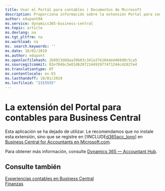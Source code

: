 ```yaml
---
title: Usar el Portal para contables | Documentos de Microsoft
description: Proporciona información sobre la extensión Portal para contables.
author: edupont04
ms.service: dynamics365-business-central
ms.topic: article
ms.devlang: na
ms.tgt_pltfrm: na
ms.workload: na
ms. search.keywords: ''
ms.date: 10/01/2019
ms.author: edupont
ms.openlocfilehash: 2b8913dddaa39b03c341a37e104de4469d0c5ca5
ms.sourcegitcommit: 02e704bc3e01d62072144919774f1244c42827e4
ms.translationtype: HT
ms.contentlocale: es-ES
ms.lasthandoff: 10/01/2019
ms.locfileid: "2315555"
---
```

# <a name="the-accountant-portal-for-business-central-extension"></a>La extensión del Portal para contables para Business Central
Esta aplicación se ha dejado de utilizar. Le recomendamos que no instale esta extensión, sino que se registre en [!INCLUDE[d365acc_long](includes/d365acc_long_md.md)] en [Business Central for Accountants en Microsoft.com](https://www.microsoft.com/en-us/dynamics365/financial-insights-for-accountants).

Para obtener más información, consulte [Dynamics 365 — Accountant Hub](/dynamics365/accountants/index).  

## <a name="see-also"></a>Consulte también
[Experiencias contables en Business Central](finance-accounting.md)  
[Finanzas](finance.md)  

